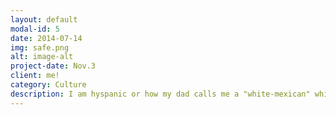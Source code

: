 ```yaml
---
layout: default
modal-id: 5
date: 2014-07-14
img: safe.png
alt: image-alt
project-date: Nov.3
client: me!
category: Culture
description: I am hyspanic or how my dad calls me a "white-mexican" which I think is very funny because I belong in two cultures, but those cultures don't truely accept me. I am from Llorado Teaxs which is a town that has a very strong Latino population and I was inducted into that culture. Then when my parents moved to Fort Worth, white people didn't know what to do with me so I tried re-entering into the Latino community there, but they didn't fully accept me there as well. Though I have friends in both communities that I am very gratefull for, I did have an identity crises because of my hertiage that I came to accept.
---
```

